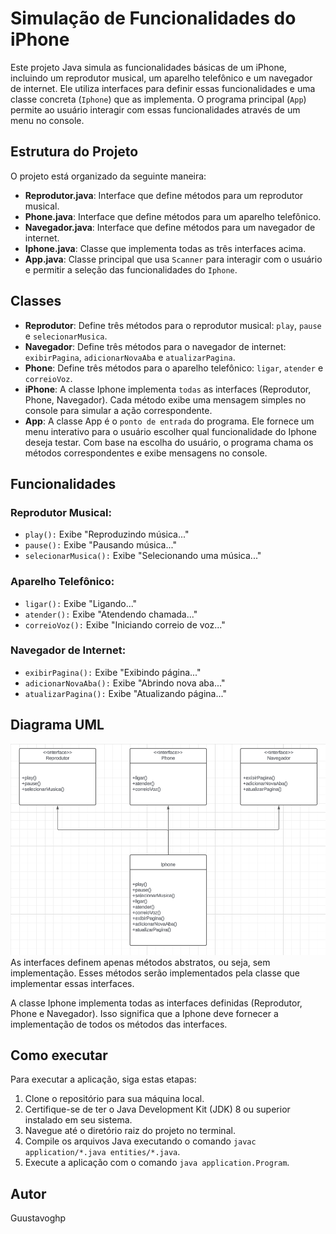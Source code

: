 # Simulação de Funcionalidades do iPhone

Este projeto Java simula as funcionalidades básicas de um iPhone, incluindo um reprodutor musical, um aparelho telefônico e um navegador de internet. Ele utiliza interfaces para definir essas funcionalidades e uma classe concreta (`Iphone`) que as implementa. O programa principal (`App`) permite ao usuário interagir com essas funcionalidades através de um menu no console.

## Estrutura do Projeto

O projeto está organizado da seguinte maneira:

- **Reprodutor.java**: Interface que define métodos para um reprodutor musical.
- **Phone.java**: Interface que define métodos para um aparelho telefônico.
- **Navegador.java**: Interface que define métodos para um navegador de internet.
- **Iphone.java**: Classe que implementa todas as três interfaces acima.
- **App.java**: Classe principal que usa `Scanner` para interagir com o usuário e permitir a seleção das funcionalidades do `Iphone`.

## Classes
- **Reprodutor**: Define três métodos para o reprodutor musical: `play`, `pause` e `selecionarMusica`.
- **Navegador**: Define três métodos para o navegador de internet: `exibirPagina`, `adicionarNovaAba` e `atualizarPagina`.
- **Phone**: Define três métodos para o aparelho telefônico: `ligar`, `atender` e `correioVoz`.
- **iPhone**: A classe Iphone implementa `todas` as interfaces (Reprodutor, Phone, Navegador). Cada método exibe uma mensagem simples no console para simular a ação correspondente.
- **App**: A classe App é o `ponto de entrada` do programa. Ele fornece um menu interativo para o usuário escolher qual funcionalidade do Iphone deseja testar. Com base na escolha do usuário, o programa chama os métodos correspondentes e exibe mensagens no console.

## Funcionalidades
### Reprodutor Musical:
- `play():` Exibe "Reproduzindo música..."
- `pause():` Exibe "Pausando música..."
- `selecionarMusica():` Exibe "Selecionando uma música..."

### Aparelho Telefônico:
- `ligar():` Exibe "Ligando..."
- `atender():` Exibe "Atendendo chamada..."
- `correioVoz():` Exibe "Iniciando correio de voz..."

### Navegador de Internet:
- `exibirPagina():` Exibe "Exibindo página..."
- `adicionarNovaAba():` Exibe "Abrindo nova aba..."
- `atualizarPagina():` Exibe "Atualizando página..."

## Diagrama UML

![alt text](image-1.png)
 As interfaces definem apenas métodos abstratos, ou seja, sem implementação. Esses métodos serão implementados pela classe que implementar essas interfaces.

 A classe Iphone implementa todas as interfaces definidas (Reprodutor, Phone e Navegador). Isso significa que a Iphone deve fornecer a implementação de todos os métodos das interfaces.

## Como executar

Para executar a aplicação, siga estas etapas:

1. Clone o repositório para sua máquina local.
2. Certifique-se de ter o Java Development Kit (JDK) 8 ou superior instalado em seu sistema.
3. Navegue até o diretório raiz do projeto no terminal.
4. Compile os arquivos Java executando o comando `javac application/*.java entities/*.java`.
5. Execute a aplicação com o comando `java application.Program`.


## Autor
Guustavoghp